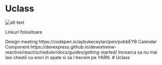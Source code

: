 # Uclass
![alt text](https://images-na.ssl-images-amazon.com/images/S/sgp-catalog-images/region_US/viacom-Dora-sea1-Full-Image_GalleryBackground-en-US-1572241892868._SX1080_.jpg)

<p>Linkuri folositoare </p>
Design meeting
https://codepen.io/aybukeceylan/pen/pobbEYB
Calendar Component
https://devexpress.github.io/devextreme-reactive/react/scheduler/docs/guides/getting-started/
Incearca sa nu mai lasi chestii cu erori in spate si sa l trecem pe YARN.
# Uclass
